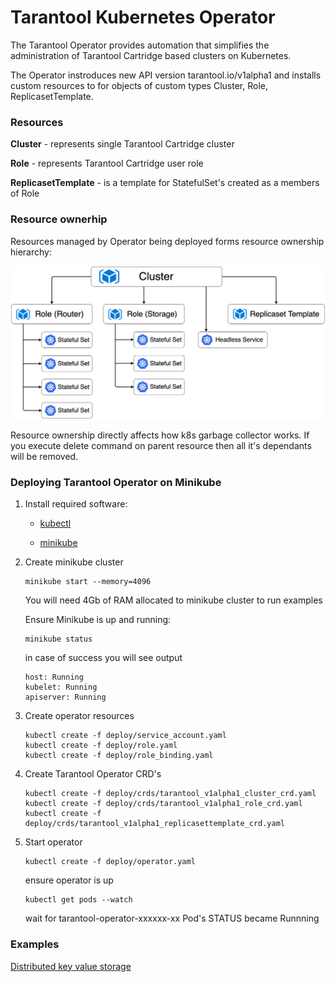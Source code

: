 # Tarantool Kubernetes Operator

The Tarantool Operator provides automation that simplifies the administration of Tarantool Cartridge based clusters on Kubernetes.

The Operator instroduces new API version tarantool.io/v1alpha1 and installs custom resources to for objects of custom types Cluster, Role, ReplicasetTemplate.


### Resources

**Cluster** - represents single Tarantool Cartridge cluster

**Role** - represents Tarantool Cartridge user role

**ReplicasetTemplate** - is a template for StatefulSet's created as a members of Role

### Resource ownerhip

Resources managed by Operator being deployed forms resource ownership hierarchy:

![Resource ownership](./assets/resource_map.png)

Resource ownership directly affects how k8s garbage collector works. If you execute delete command on parent resource then all it's dependants will be removed.

### Deploying Tarantool Operator on Minikube

1. Install required software:

    - [kubectl](https://kubernetes.io/docs/tasks/tools/install-kubectl)

    - [minikube](https://kubernetes.io/docs/tasks/tools/install-minikube/)


1. Create minikube cluster

    ```shell
    minikube start --memory=4096
    ```

    You will need 4Gb of RAM allocated to minikube cluster to run examples

    Ensure Minikube is up and running:

    ```shell
    minikube status
    ```

    in case of success you will see output

    ```shell
    host: Running
    kubelet: Running
    apiserver: Running
    ```

1. Create operator resources

    ```shell
    kubectl create -f deploy/service_account.yaml
    kubectl create -f deploy/role.yaml
    kubectl create -f deploy/role_binding.yaml
    ```

1. Create Tarantool Operator CRD's

    ```shell
    kubectl create -f deploy/crds/tarantool_v1alpha1_cluster_crd.yaml
    kubectl create -f deploy/crds/tarantool_v1alpha1_role_crd.yaml
    kubectl create -f deploy/crds/tarantool_v1alpha1_replicasettemplate_crd.yaml
    ```

1. Start operator

    ```shell
    kubectl create -f deploy/operator.yaml
    ```

    ensure operator is up 

    ```shell
    kubectl get pods --watch
    ```

    wait for tarantool-operator-xxxxxx-xx Pod's STATUS became Runnning

### Examples

[Distributed key value storage](/examples/kv)
